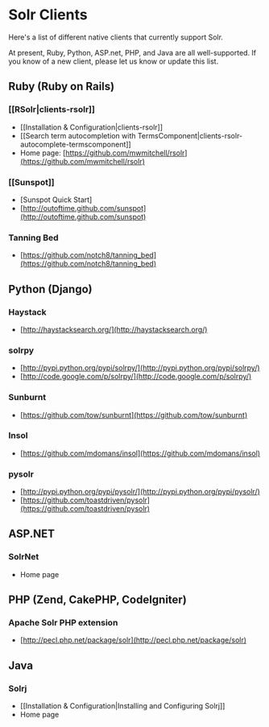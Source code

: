 # Solr Clients

Here's a list of different native clients that currently support Solr.

At present, Ruby, Python, ASP.net, PHP, and Java are all well-supported.
If you know of a new client, please let us know or update this list.

## Ruby (Ruby on Rails)

### [[RSolr|clients-rsolr]]
* [[Installation & Configuration|clients-rsolr]]
* [[Search term autocompletion with TermsComponent|clients-rsolr-autocomplete-termscomponent]]
* Home page: [https://github.com/mwmitchell/rsolr](https://github.com/mwmitchell/rsolr)

### [[Sunspot]]

* [Sunspot Quick Start]
* [http://outoftime.github.com/sunspot](http://outoftime.github.com/sunspot)

### Tanning Bed

* [https://github.com/notch8/tanning_bed](https://github.com/notch8/tanning_bed)


## Python (Django)

### Haystack

* [http://haystacksearch.org/](http://haystacksearch.org/)

### solrpy

* [http://pypi.python.org/pypi/solrpy/](http://pypi.python.org/pypi/solrpy/)
* [http://code.google.com/p/solrpy/](http://code.google.com/p/solrpy/)

### Sunburnt

* [https://github.com/tow/sunburnt](https://github.com/tow/sunburnt)

### Insol

* [https://github.com/mdomans/insol](https://github.com/mdomans/insol)

### pysolr

* [http://pypi.python.org/pypi/pysolr/](http://pypi.python.org/pypi/pysolr/)
* [https://github.com/toastdriven/pysolr](https://github.com/toastdriven/pysolr)


## ASP.NET

### SolrNet

* Home page

## PHP (Zend, CakePHP, CodeIgniter)

### Apache Solr PHP extension

* [http://pecl.php.net/package/solr](http://pecl.php.net/package/solr)

## Java

### Solrj

* [[Installation & Configuration|Installing and Configuring Solrj]]
* Home page
